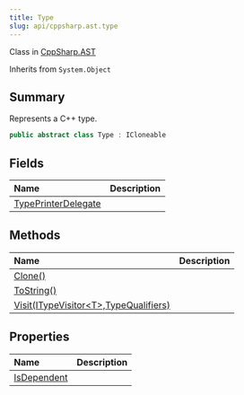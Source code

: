 ```yaml
---
title: Type
slug: api/cppsharp.ast.type
---
```

Class in [CppSharp.AST](/api/cppsharp/ast)

Inherits from `System.Object`

## Summary


Represents a C++ type.


```csharp
public abstract class Type : ICloneable
```

## Fields

|Name|Description|
|:---|:---|
|[TypePrinterDelegate](/api/cppsharp/ast/type/typeprinterdelegate)||

## Methods

|Name|Description|
|:---|:---|
|[Clone\(\)](/api/cppsharp/ast/type/clone)||
|[ToString\(\)](/api/cppsharp/ast/type/tostring)||
|[Visit\(ITypeVisitor\<T\>,TypeQualifiers\)](/api/cppsharp/ast/type/visit)||

## Properties

|Name|Description|
|:---|:---|
|[IsDependent](/api/cppsharp/ast/type/isdependent)||

